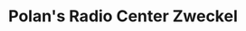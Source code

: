 ---
title: "Polan's Radio Center Zweckel"
url: /gladbeck/polans-radio-center-zweckel/
shop: Hifi
---